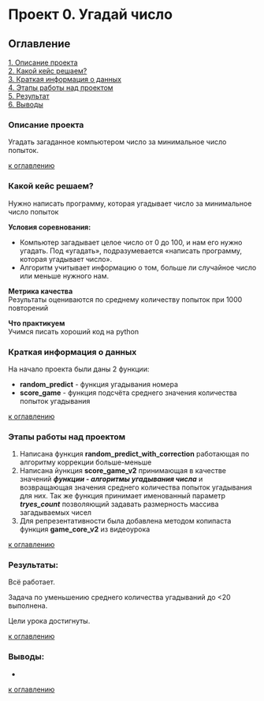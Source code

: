 # Проект 0. Угадай число

## Оглавление  
[1. Описание проекта](.README.md#Описание-проекта)  
[2. Какой кейс решаем?](.README.md#Какой-кейс-решаем)  
[3. Краткая информация о данных](.README.md#Краткая-информация-о-данных)  
[4. Этапы работы над проектом](.README.md#Этапы-работы-над-проектом)  
[5. Результат](.README.md#Результат)    
[6. Выводы](.README.md#Выводы) 


### Описание проекта    
Угадать загаданное компьютером число за минимальное число попыток.

[к оглавлению](_)


### Какой кейс решаем?    
Нужно написать программу, которая угадывает число за минимальное число попыток


**Условия соревнования:**  
- Компьютер загадывает целое число от 0 до 100, и нам его нужно угадать. Под «угадать», подразумевается «написать программу, которая угадывает число».
- Алгоритм учитывает информацию о том, больше ли случайное число или меньше нужного нам.


**Метрика качества**     
Результаты оцениваются по среднему количеству попыток при 1000 повторений


**Что практикуем**     
Учимся писать хороший код на python


### Краткая информация о данных
На начало проекта были даны 2 функции:
- **random_predict** - функция угадывания номера
- **score_game** - функция подсчёта среднего значения количества попыток угадывания
  
[к оглавлению](.README.md#Оглавление)


### Этапы работы над проектом  
1) Написана функция **random_predict_with_correction** работающая по алгоритму коррекции больше-меньше
2) Написана йункция **score_game_v2** принимающая в качестве значений ***функции - алгоритмы угадывания числа*** и возвращающая значения среднего количества попыток угадывания для них. Так же функция принимает именованный параметр ***tryes_count*** позволяющий задавать размерность массива загадываемых чисел 
3) Для репрезентативности была добавлена методом копипаста функция **game_core_v2** из видеоурока

[к оглавлению](.README.md#Оглавление)


### Результаты:  
Всё работает.

Задача по уменьшению среднего количества угадываний до <20 выполнена.

Цели урока достигнуты.

[к оглавлению](.README.md#Оглавление)


### Выводы:  
-

[к оглавлению](.README.md#Оглавление)
